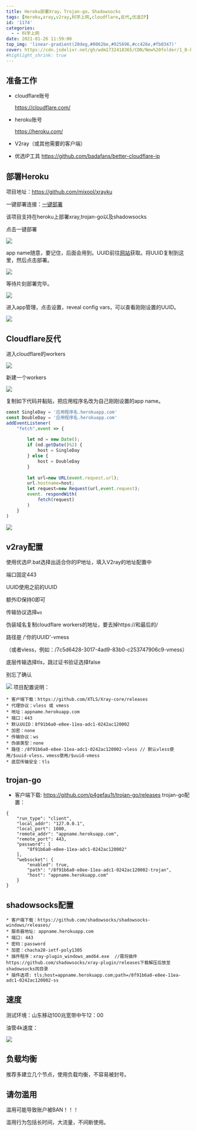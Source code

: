 ```yaml
---
title: Heroku部署Xray，Trojan-go，Shadowsocks
tags: [Heroku,xray,v2ray,科学上网,cloudflare,反代,优选IP]
id: '1174'
categories:
  - - 科学上网
date: 2021-01-26 11:59:00
top_img: 'linear-gradient(20deg,#0062be,#925696,#cc426e,#fb0347)'
cover: https://cdn.jsdelivr.net/gh/wdm1732418365/CDN/New%20folder/1_B-khKHPeEEixZhMB9LlWrg.webp
#highlight_shrink: true
---
```


## 准备工作

* cloudflare账号

    https://cloudflare.com/

* heroku账号
    
    https://heroku.com/

* V2ray（或其他需要的客户端）
* 优选IP工具 https://github.com/badafans/better-cloudflare-ip

## 部署Heroku

项目地址：https://github.com/mixool/xrayku

一键部署连接：[一键部署](https://dashboard.heroku.com/new?template=https://github.com/mixool/xrayku)

该项目支持在heroku上部署xray,trojan-go以及shadowsocks

点击一键部署

![](https://cdn.jsdelivr.net/gh/wdm1732418365/CDN/New%20folder/Snipaste_2021-01-26_10-11-46.webp)

app name随意，要记住，后面会用到。UUID前往[网站](https://www.uuidgenerator.net/)获取。将UUID复制到这里，然后点击部署。

![](https://cdn.jsdelivr.net/gh/wdm1732418365/CDN/New%20folder/Snipaste_2021-01-26_10-14-59.webp)

等待片刻部署完毕。

![](https://cdn.jsdelivr.net/gh/wdm1732418365/CDN/New%20folder/Snipaste_2021-01-26_10-15-36.webp)

进入app管理，点击设置，reveal config vars，可以查看刚刚设置的UUID。

![](https://cdn.jsdelivr.net/gh/wdm1732418365/CDN/New%20folder/Snipaste_2021-01-26_10-17-03.webp)

## Cloudflare反代

进入cloudflare的workers

![](https://cdn.jsdelivr.net/gh/wdm1732418365/CDN/New%20folder/Snipaste_2021-01-26_10-18-50.webp)

新建一个workers

![](https://cdn.jsdelivr.net/gh/wdm1732418365/CDN/New%20folder/Snipaste_2021-01-26_10-19-13.webp)

复制如下代码并黏贴，把应用程序名改为自己刚刚设置的app name。
```javascript
const SingleDay = '应用程序名.herokuapp.com'
const DoubleDay = '应用程序名.herokuapp.com'
addEventListener(
    "fetch",event => {
    
        let nd = new Date();
        if (nd.getDate()%2) {
            host = SingleDay
        } else {
            host = DoubleDay
        }
        
        let url=new URL(event.request.url);
        url.hostname=host;
        let request=new Request(url,event.request);
        event. respondWith(
            fetch(request)
        )
    }
)
```
![](https://cdn.jsdelivr.net/gh/wdm1732418365/CDN/New%20folder/Snipaste_2021-01-26_10-20-22.webp)

## v2ray配置

使用优选IP.bat选择出适合你的IP地址，填入V2ray的地址配置中

端口固定443

UUID使用之前的UUID

额外ID保持0即可

传输协议选择`ws`

伪装域名复制cloudflare workers的地址，要去掉https://和最后的/

路径是 /'你的UUID'-vmess

（或者vless，例如：/7c5d6428-3017-4ad9-83b0-c253747906c9-vmess）

底层传输选择tls，跳过证书验证选择false

别忘了确认

![](https://cdn.jsdelivr.net/gh/wdm1732418365/CDN/New%20folder/Snipaste_2021-01-26_10-33-09.webp)
项目配置说明：
```
* 客户端下载：https://github.com/XTLS/Xray-core/releases
* 代理协议：vless 或 vmess
* 地址：appname.herokuapp.com
* 端口：443
* 默认UUID：8f91b6a0-e8ee-11ea-adc1-0242ac120002
* 加密：none
* 传输协议：ws
* 伪装类型：none
* 路径：/8f91b6a0-e8ee-11ea-adc1-0242ac120002-vless // 默认vless使用/$uuid-vless，vmess使用/$uuid-vmess
* 底层传输安全：tls
```
## trojan-go
* 客户端下载: https://github.com/p4gefau1t/trojan-go/releases
trojan-go配置：
```
{
    "run_type": "client",
    "local_addr": "127.0.0.1",
    "local_port": 1080,
    "remote_addr": "appname.herokuapp.com",
    "remote_port": 443,
    "password": [
        "8f91b6a0-e8ee-11ea-adc1-0242ac120002"
    ],
    "websocket": {
        "enabled": true,
        "path": "/8f91b6a0-e8ee-11ea-adc1-0242ac120002-trojan",
        "host": "appname.herokuapp.com"
    }
}
```
## shadowsocks配置
```
* 客户端下载：https://github.com/shadowsocks/shadowsocks-windows/releases/
* 服务器地址: appname.herokuapp.com
* 端口: 443
* 密码：password
* 加密：chacha20-ietf-poly1305
* 插件程序：xray-plugin_windows_amd64.exe  //需将插件https://github.com/shadowsocks/xray-plugin/releases下载解压后放至shadowsocks同目录
* 插件选项: tls;host=appname.herokuapp.com;path=/8f91b6a0-e8ee-11ea-adc1-0242ac120002-ss
```

## 速度

测试环境：山东移动100兆宽带中午12：00

油管4k速度：

![](https://cdn.jsdelivr.net/gh/wdm1732418365/CDN/New%20folder/Snipaste_2021-01-26_12-30-33.webp)

## 负载均衡

推荐多建立几个节点，使用负载均衡，不容易被封号。

## 请勿滥用

滥用可能导致账户被BAN！！！

滥用行为包括长时间，大流量，不间断使用。